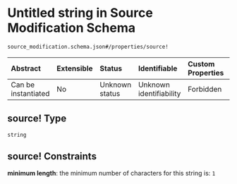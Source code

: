 # Untitled string in Source Modification Schema

```txt
source_modification.schema.json#/properties/source!
```



| Abstract            | Extensible | Status         | Identifiable            | Custom Properties | Additional Properties | Access Restrictions | Defined In                                                                                          |
| :------------------ | :--------- | :------------- | :---------------------- | :---------------- | :-------------------- | :------------------ | :-------------------------------------------------------------------------------------------------- |
| Can be instantiated | No         | Unknown status | Unknown identifiability | Forbidden         | Allowed               | none                | [source\_modification.schema.json\*](../out/source_modification.schema.json "open original schema") |

## source! Type

`string`

## source! Constraints

**minimum length**: the minimum number of characters for this string is: `1`
